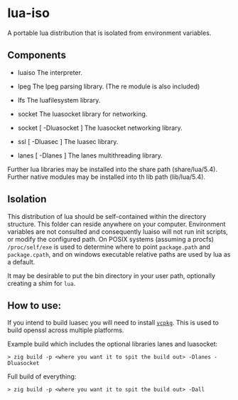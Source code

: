 # lua-iso

A portable lua distribution that is isolated from environment variables.

## Components

- luaiso
  The interpreter.

- lpeg
  The lpeg parsing library. (The re module is also included)

- lfs
  The luafilesystem library.
  
- socket
  The luasocket library for networking.

- socket \[ -Dluasocket \]
  The luasocket networking library.

- ssl \[ -Dluasec \]
  The luasec library.

- lanes \[ -Dlanes \]
  The lanes multithreading library.


Further lua libraries may be installed into the share path (share/lua/5.4).
Further native modules may be installed into th lib path (lib/lua/5.4).

## Isolation

This distribution of lua should be self-contained within the directory structure. This folder
can reside anywhere on your computer. Environment variables are not consulted and consequently
luaiso will not run init scripts, or modify the configured path. On POSIX systems (assuming a procfs)
`/proc/self/exe` is used to determine where to point `package.path` and `package.cpath`, and on windows
executable relative paths are used by lua as a default.

It may be desirable to put the bin directory in your user path, optionally creating a shim for `lua`.

## How to use:

If you intend to build luasec you will need to install [`vcpkg`](https://github.com/microsoft/vcpkg).
This is used to build openssl across multiple platforms.


Example build which includes the optional libraries lanes and luasocket:
```
> zig build -p <where you want it to spit the build out> -Dlanes -Dluasocket
```

Full build of everything:
```
> zig build -p <where you want it to spit the build out> -Dall
```






